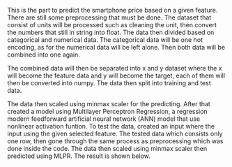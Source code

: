 This is the part to predict the smartphone price based on a given feature. There are still some preprocessing that must be done. The dataset that consist of units will be processed such as cleaning the unit, then convert the numbers that still in string into float. The data then divided based on categorical and numerical data. The categorical data will be one hot encoding, as for the numerical data will be left alone. Then both data will be combined into one again.

The combined data will then be separated into x and y dataset where the x will become the feature data and y will become the target, each of them will then be converted into numpy. The data then split into training and test data.

The data then scaled using minmax scaler for the predicting. After that created a model using Multilayer Perceptron Regression, a regression modern feedforward artificial neural network (ANN) model that use nonlinear activation funtion. To test the data, created an input where the input using the given selected feature. The tested data which consists only one row, then gone through the same process as preprocessing which was done inside the code. The data then scaled using minmax scaler then predicted using MLPR. The result is shown below.
